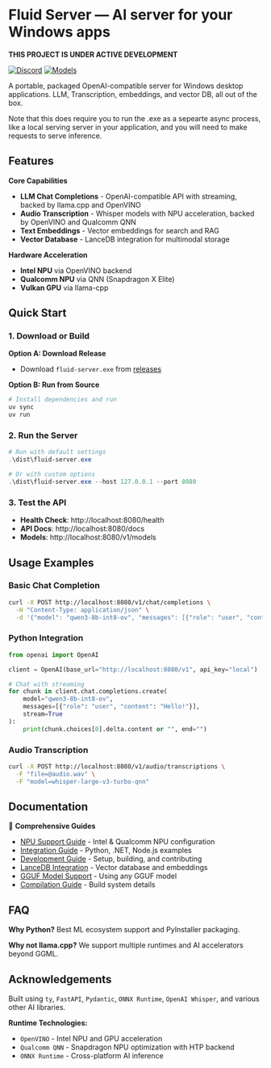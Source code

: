 # Fluid Server — AI server for your Windows apps

**THIS PROJECT IS UNDER ACTIVE DEVELOPMENT**

[![Discord](https://img.shields.io/badge/Discord-Join%20Chat-7289da.svg)](https://discord.gg/WNsvaCtmDe)
[![Models](https://img.shields.io/badge/%F0%9F%A4%97%20Hugging%20Face-Model-blue)](https://huggingface.co/collections/FluidInference)

A portable, packaged OpenAI-compatible server for Windows desktop applications. LLM, Transcription, embeddings, and vector DB, all out of the box.

Note that this does require you to run the .exe as a sepearte async process, like a local serving server in your application, and you will need to make requests to serve inference.

## Features

**Core Capabilities**
- **LLM Chat Completions** - OpenAI-compatible API with streaming, backed by llama.cpp and OpenVINO 
- **Audio Transcription** - Whisper models with NPU acceleration, backed by OpenVINO and Qualcomm QNN
- **Text Embeddings** - Vector embeddings for search and RAG
- **Vector Database** - LanceDB integration for multimodal storage

**Hardware Acceleration**
- **Intel NPU** via OpenVINO backend
- **Qualcomm NPU** via QNN (Snapdragon X Elite)
- **Vulkan GPU** via llama-cpp

## Quick Start

### 1. Download or Build

**Option A: Download Release**
- Download `fluid-server.exe` from [releases](https://github.com/FluidInference/fluid-server/releases)

**Option B: Run from Source**
```powershell
# Install dependencies and run
uv sync
uv run
```

### 2. Run the Server

```powershell
# Run with default settings
.\dist\fluid-server.exe

# Or with custom options
.\dist\fluid-server.exe --host 127.0.0.1 --port 8080
```

### 3. Test the API

- **Health Check**: http://localhost:8080/health
- **API Docs**: http://localhost:8080/docs
- **Models**: http://localhost:8080/v1/models

## Usage Examples

### Basic Chat Completion

```bash
curl -X POST http://localhost:8080/v1/chat/completions \
  -H "Content-Type: application/json" \
  -d '{"model": "qwen3-8b-int8-ov", "messages": [{"role": "user", "content": "Hello!"}]}'
```

### Python Integration

```python
from openai import OpenAI

client = OpenAI(base_url="http://localhost:8080/v1", api_key="local")

# Chat with streaming
for chunk in client.chat.completions.create(
    model="qwen3-8b-int8-ov",
    messages=[{"role": "user", "content": "Hello!"}],
    stream=True
):
    print(chunk.choices[0].delta.content or "", end="")
```

### Audio Transcription

```bash
curl -X POST http://localhost:8080/v1/audio/transcriptions \
  -F "file=@audio.wav" \
  -F "model=whisper-large-v3-turbo-qnn"
```

## Documentation

📖 **Comprehensive Guides**
- [NPU Support Guide](docs/npu-support.md) - Intel & Qualcomm NPU configuration
- [Integration Guide](docs/integration-guide.md) - Python, .NET, Node.js examples
- [Development Guide](docs/development.md) - Setup, building, and contributing
- [LanceDB Integration](docs/lancedb.md) - Vector database and embeddings
- [GGUF Model Support](docs/GGUF-model-support.md) - Using any GGUF model
- [Compilation Guide](docs/compilation-guide.md) - Build system details

## FAQ

**Why Python?** Best ML ecosystem support and PyInstaller packaging.

**Why not llama.cpp?** We support multiple runtimes and AI accelerators beyond GGML.

## Acknowledgements

Built using `ty`, `FastAPI`, `Pydantic`, `ONNX Runtime`, `OpenAI Whisper`, and various other AI libraries.

**Runtime Technologies:**
- `OpenVINO` - Intel NPU and GPU acceleration
- `Qualcomm QNN` - Snapdragon NPU optimization with HTP backend
- `ONNX Runtime` - Cross-platform AI inference
